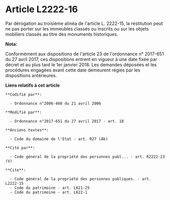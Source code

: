 # Article L2222-16

Par dérogation au troisième alinéa de l'article L. 2222-15, la restitution peut ne pas porter sur les immeubles classés ou
inscrits ou sur les objets mobiliers classés au titre des monuments historiques.

**Nota:**

Conformément aux dispositions de l'article 23 de l'ordonnance n° 2017-651 du 27 avril 2017, ces dispositions entrent en
vigueur à une date fixée par décret et au plus tard le 1er janvier 2018. Les demandes déposées et les procédures engagées
avant cette date demeurent régies par les dispositions antérieures.

**Liens relatifs à cet article**

	**Codifié par**:

	  - Ordonnance n°2006-460 du 21 avril 2006

	**Modifié par**:

	  - Ordonnance n°2017-651 du 27 avril 2017 - art. 18

	**Anciens textes**:

	  - Code du domaine de l'Etat - art. R27 (Ab)

	**Cité par**:

	  - Code général de la propriété des personnes publ... - art. R2222-23 (V)

	**Cite**:

	  - Code général de la propriété des personnes publiques. - art. L2222-15
	  - Code du patrimoine - art. L621-25
	  - Code du patrimoine - art. L622-1
